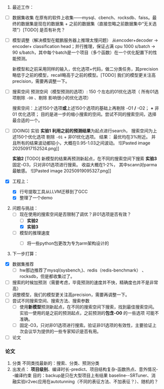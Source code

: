 1. 最近工作：
- [ ] 数据集收集
	在原有的软件上收集——mysql、cbench、rocksdb、faiss。最终的数据集是现在的数据集 + 之前的数据集（直接忽略之前数据集中“无关选项”）[TODO] 是否有补充？
	
- [ ] 模型调整（解决模型在鲲鹏服务器上推理太慢问题）
	从encoder+decoder -> encoder+ classification head；并行推理，保证占满 cpu 1000 s/batch -> 90 s/batch，其中每个batch是一个项目（多个函数）在一个优化配置下的性能预测。
	
	新模型和之前采用同样的输入，优化选项+代码，做二分类任务，其precision略低于之前的模型，recall略高于之前的模型。[TODO] 我们的模型更关注高precision，需要再调整一下。
	
- [ ] 搜索空间
	预测空间（模型预测的选项）:   150 个左右的01优化选项（	所有01选项剔除 `-O0` 、剔除 影响很小的优化选项）
	
	搜索空间：上述150个选项**或**上述150个选项的基础上再剔除 -O1 **/** -O2；  **+**   非 01 优化选项； 目的是进一步的缩小搜索的空间。尝试不同的搜索空间，选择最合适的一个。

- [ ] [DOING] 实验
	**实验1**  **利用之前的预测结果**为起点进行search， 搜索空间为上述150个优化选项 剔除 `-O1` +  非01优化选项。 结果： 最优均在3%附近。 并且所有的结果波动都较小，大概在0.95-1.03之间波动。
		![[Pasted image 20250917152524.png]]
	
	**实验2**  [TODO] 新模型的结果再预测新起点，在不同的搜索空间下搜索
	**实验3** 固定-O3，只对非01选项进行搜索。 收益大概在1-2%， 其中scann对parma最敏感。
	![[Pasted image 20250919095327.png]]

- [x] 工程上：
	- [x] 行号提取工具从LLVM迁移到了GCC
	- [x] 整理了一个demo
	
2. 问题与挑战：
	- [ ] 现在使用的搜索空间是否限制了调优？非01选项是否有效？
		- [ ] **实验2** 
		- [x] **实验3**
	- [ ] 模型的推理速度
		- [ ] 将一些python包更改为专为arm架构设计的


3. 下一步打算：
- [x] 数据集推荐
	- [ ] hw那边推荐了mysql(sysbench,)、redis（redis-benchmark） 、rocksdb，但是都收集过了。
- [ ] 搜索的时候加预测（需要考虑，毕竟预测的速度并不快，精确度也并不是非常高）
- [ ] 调整模型，我们的模型更关注高precision，需要再调整一下。
- [ ] 尝试不同搜索空间、搜索方法、搜索参数
	- [ ] 使用**新模型**预测新起点，在不同的搜索空间下搜索，找到最佳搜索空间。实验一使用的是之前的预测起点，之前预测的**包含-O0** 的一些选项 可能不准确。
	- [ ] 固定-O3，只对非01选项进行搜索。验证非01选项的有效性，主要验证上次会议华为提供的一些专家知识是否有用。
- [ ] 论文
### 论文
1. 分类  不同类找最新的：搜索、分类、预测分类
2. 出发点： **项目级别**、编译时长-predict、项目结构复杂-函数热点、意外情况--编译约束
目的：backup是只在大型项目上有结果
baseline--SRTuner、消融实验ir2vec应用在autotunning（不同的表征方法、不加表征？）、随机的？
